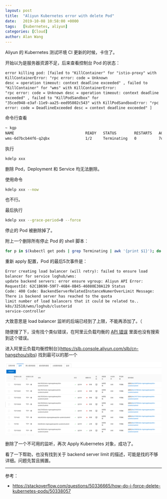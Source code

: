 ```yaml
---
layout: post
title:  "Aliyun Kubernetes error with delete Pod"
date:   2019-10-08 10:58:00 +0000
tags:   [kubernetes, aliyun]
categories: [Cloud]
author: Alan Wang
---
```


Aliyun 的 Kubernetes 测试环境 CI 更新的时候，卡住了。 

开始以为是服务器资源不足，后来查看控制台 Pod 的状态：
```
error killing pod: [failed to "KillContainer" for "istio-proxy" with KillContainerError: "rpc error: code = Unknown 
desc = operation timeout: context deadline exceeded" , failed to "KillContainer" for "wms" with KillContainerError:
"rpc error: code = Unknown desc = operation timeout: context deadline exceeded" , failed to "KillPodSandbox" for 
"35ced948-e3af-11e9-aa25-eed95802c543" with KillPodSandboxError: "rpc error: code = DeadlineExceeded desc = context deadline exceeded" ]
```

命令行查看

```sh
~ kgp
NAME                                READY   STATUS        RESTARTS   AGE
wms-6d7bcb44f6-q2qbx                1/2     Terminating   0          7d10h
```

执行
```sh
kdelp xxx
```
删除 Pod，Deployment 和 Service 均无法删除。
 
使用命令
```sh
kdelp xxx --now
```
也不行。

最后执行 
```sh
kdelp xxx --grace-period=0 --force
```

停止的 Pod 被删除掉了。

附上一个删除所有停止 Pod 的 shell 脚本：
```sh
for p in $(kubectl get pods | grep Terminating | awk '{print $1}'); do kubectl delete pod $p --grace-period=0 --force;done
```


重新 apply 配置，Pod 的最后5次事件是：

```
Error creating load balancer (will retry): failed to ensure load balancer for service loghub/wms: 
update backend servers: error ensure vgroup: Aliyun API Error: RequestId: 62C1B690-59F7-46B4-8B45-46080E30A129 Status 
Code: 400 Code: BackendServerRelatedInstanceNumerOverLimit Message: There is backend server has reached to the quota 
limit number of load balancers that it could be related to.. k8s/32510/wms/loghub/clusterid
service-controller
```

大致意思是 load balancer 监听的后端已经到了上限，不能再添加了。（

随便搜了下，没有找个类似错误，在阿里云负载均衡的 [API 错误](https://error-center.alibabacloud.com/status/product/Slb) 里面也没有搜索到这个错误。

进入阿里云负载均衡控制台](https://slb.console.aliyun.com/slb/cn-hangzhou/slbs) 找到最可以的那一个

![](./resources/2019-10-08-k8s-error-delete-pod/aliyun-lbs-listeners.png)

删除了一个不可用的监听，再次 Apply Kubernetes 对象，成功了。

看了一下帮助，也没有找到关于 backend server limit 的描述，可能是找的不够详细。问题先暂且搁置。

---

参考：

- https://stackoverflow.com/questions/50336665/how-do-i-force-delete-kubernetes-pods/50338057
